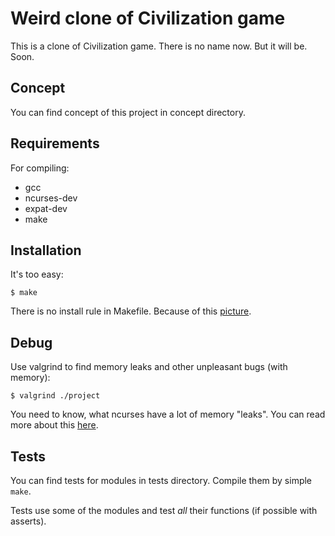 Weird clone of Civilization game
================================

This is a clone of Civilization game. There is no name now. But it will be. Soon.

Concept
-------
You can find concept of this project in concept directory.

Requirements
------------
For compiling:
* gcc
* ncurses-dev
* expat-dev
* make

Installation
------------
It's too easy:

    $ make

There is no install rule in Makefile. Because of this [picture](http://img99.imageshack.us/img99/3278/makeinstallandkitten.png).

Debug
-----
Use valgrind to find memory leaks and other unpleasant bugs (with memory):

    $ valgrind ./project

You need to know, what ncurses have a lot of memory "leaks". You can read more about this [here](http://invisible-island.net/ncurses/ncurses.faq.html#config_leaks).

Tests
-----
You can find tests for modules in tests directory. Compile them by simple `make`.

Tests use some of the modules and test *all* their functions (if possible with asserts).
